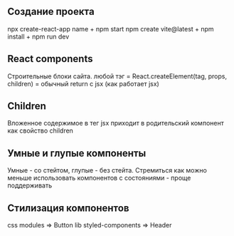 ## Создание проекта 
 
npx create-react-app name + npm start
npm create vite@latest + npm install + npm run dev 
 
## React components

Строительные блоки сайта.
любой тэг = React.createElement(tag, props, children) = обычный return с jsx (как работает jsx)

## Children 
 
Вложенное содержимое в тег jsx приходит в родительский компонент как свойство children

## Умные и глупые компоненты

Умные - со стейтом, глупые - без стейта. Стремиться как можно меньше использовать компонентов с состояниями - проще поддерживать

## Стилизация компонентов

css modules => Button
lib styled-components => Header
